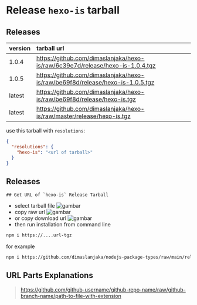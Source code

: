 # Release `hexo-is` tarball
## Releases
| version | tarball url |
| :--- | :--- |
| 1.0.4 | https://github.com/dimaslanjaka/hexo-is/raw/6c39e7d/release/hexo-is-1.0.4.tgz |
| 1.0.5 | https://github.com/dimaslanjaka/hexo-is/raw/be69f8d/release/hexo-is-1.0.5.tgz |
| latest | https://github.com/dimaslanjaka/hexo-is/raw/be69f8d/release/hexo-is.tgz |
| latest | https://github.com/dimaslanjaka/hexo-is/raw/master/release/hexo-is.tgz |

use this tarball with `resolutions`:
```json
{
  "resolutions": {
    "hexo-is": "<url of tarball>"
  }
}
```

## Releases

    ## Get URL of `hexo-is` Release Tarball
- select tarball file
![gambar](https://user-images.githubusercontent.com/12471057/203216375-8af4b5d9-00c2-40fb-8d3d-d220beaabd46.png)
- copy raw url
![gambar](https://user-images.githubusercontent.com/12471057/203216508-7590cbb9-a1ce-47d6-96ca-8d82149f0762.png)
- or copy download url
![gambar](https://user-images.githubusercontent.com/12471057/203216541-3807d2c3-5213-49f3-b93d-c626dbae3b2e.png)
- then run installation from command line
```bash
npm i https://....url-tgz
```
for example
```bash
npm i https://github.com/dimaslanjaka/nodejs-package-types/raw/main/release/nodejs-package-types.tgz
```

## URL Parts Explanations
> https://github.com/github-username/github-repo-name/raw/github-branch-name/path-to-file-with-extension